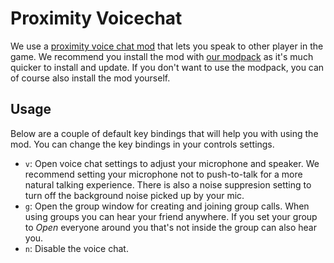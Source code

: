 # Proximity Voicechat

We use a [proximity voice chat mod](pathname://https://modrinth.com/plugin/simple-voice-chat) that lets you speak to other player in the game. We recommend you install the mod with [our modpack](./modpack.md) as it's much quicker to install and update. If you don't want to use the modpack, you can of course also install the mod yourself.

## Usage

Below are a couple of default key bindings that will help you with using the mod. You can change the key bindings in your controls settings.

- `v`: Open voice chat settings to adjust your microphone and speaker. We recommend setting your microphone not to push-to-talk for a more natural talking experience. There is also a noise suppresion setting to turn off the background noise picked up by your mic.
- `g`: Open the group window for creating and joining group calls. When using groups you can hear your friend anywhere. If you set your group to *Open* everyone around you that's not inside the group can also hear you.
- `n`: Disable the voice chat.